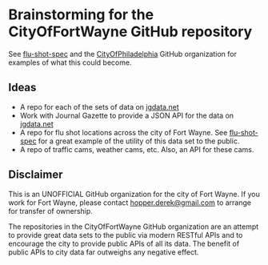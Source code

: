Brainstorming for the CityOfFortWayne GitHub repository
=====

See [flu-shot-spec](https://github.com/CityOfPhiladelphia/flu-shot-spec/blob/master/city-of-philadelphia/locations.geojson) and the [CityOfPhiladelphia](https://github.com/CityOfPhiladelphia) GitHub organization for examples of what this could become.

Ideas
-----

- A repo for each of the sets of data on [jgdata.net](http://www.jgdata.net/)
- Work with Journal Gazette to provide a JSON API for the data on [jgdata.net](http://www.jgdata.net/)
- A repo for flu shot locations across the city of Fort Wayne. See [flu-shot-spec](https://github.com/CityOfPhiladelphia/flu-shot-spec/blob/master/city-of-philadelphia/locations.geojson) for a great example of the utility of this data set to the public.
- A repo of traffic cams, weather cams, etc. Also, an API for these cams.

Disclaimer
----------

This is an UNOFFICIAL GitHub organization for the city of Fort Wayne. If you work for Fort Wayne, please contact [hopper.derek@gmail.com](mailto:hopper.derek@gmail.com) to arrange for transfer of ownership.

The repositories in the CityOfFortWayne GitHub organization are an attempt to provide great data sets to the public via modern RESTful APIs and to encourage the city to provide public APIs of all its data. The benefit of public APIs to city data far outweighs any negative effect.
